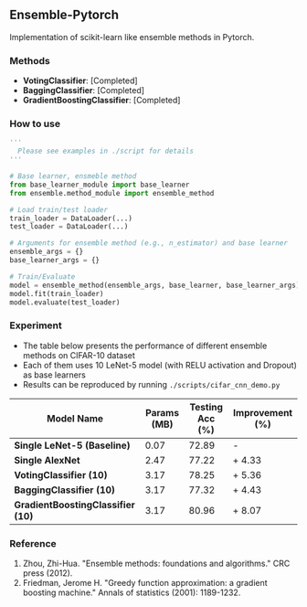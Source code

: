 ## Ensemble-Pytorch
Implementation of scikit-learn like ensemble methods in Pytorch.

### Methods
* **VotingClassifier**: [Completed]
* **BaggingClassifier**: [Completed]
* **GradientBoostingClassifier**: [Completed]

### How to use
```python
''' 
  Please see examples in ./script for details 
'''

# Base learner, ensmeble method
from base_learner_module import base_learner
from ensemble.method_module import ensemble_method

# Load train/test loader
train_loader = DataLoader(...)
test_loader = DataLoader(...)

# Arguments for ensemble method (e.g., n_estimator) and base learner
ensemble_args = {}
base_learner_args = {}

# Train/Evaluate
model = ensemble_method(ensemble_args, base_learner, base_learner_args)
model.fit(train_loader)
model.evaluate(test_loader)
```

### Experiment
* The table below presents the performance of different ensemble methods on CIFAR-10 dataset
* Each of them uses 10 LeNet-5 model (with RELU activation and Dropout) as base learners
* Results can be reproduced by running ``./scripts/cifar_cnn_demo.py``

| Model Name | Params (MB) | Testing Acc (%) | Improvement (%) |
| ------ | ------ | ------  | ------ |
| **Single LeNet-5 (Baseline)** | 0.07 | 72.89 | - |
| **Single AlexNet** | 2.47 | 77.22 | + 4.33 |
| **VotingClassifier (10)** | 3.17 | 78.25 | + 5.36 |
| **BaggingClassifier (10)** | 3.17 | 77.32 | + 4.43 |
| **GradientBoostingClassifier (10)** | 3.17 | 80.96 | + 8.07 |

### Reference
1. Zhou, Zhi-Hua. "Ensemble methods: foundations and algorithms." CRC press (2012).
2. Friedman, Jerome H. "Greedy function approximation: a gradient boosting machine." Annals of statistics (2001): 1189-1232.
